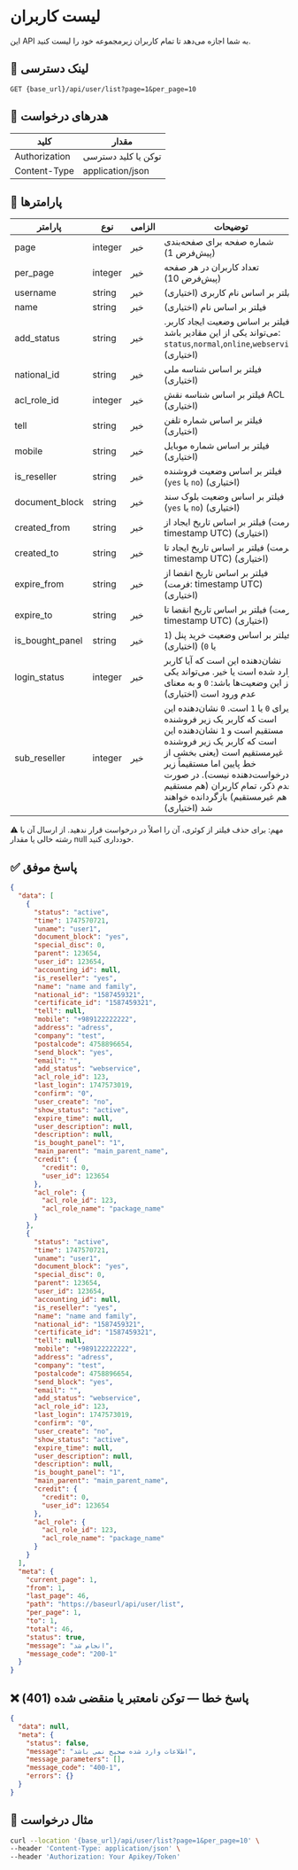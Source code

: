 # لیست کاربران

این API به شما اجازه می‌دهد تا تمام کاربران زیرمجموعه خود را لیست کنید.

## 📍 لینک دسترسی

```
GET {base_url}/api/user/list?page=1&per_page=10
```

## 🧾 هدرهای درخواست

| کلید          | مقدار               |
|---------------|---------------------|
| Authorization | توکن یا کلید دسترسی |
| Content-Type  | application/json    |

## 📝 پارامترها

| پارامتر         | نوع     | الزامی | توضیحات                                                                                                                                                                                                                                                                                              |
|-----------------|---------|--------|------------------------------------------------------------------------------------------------------------------------------------------------------------------------------------------------------------------------------------------------------------------------------------------------------|
| page            | integer | خیر    | شماره صفحه برای صفحه‌بندی (پیش‌فرض 1)                                                                                                                                                                                                                                                                |
| per_page        | integer | خیر    | تعداد کاربران در هر صفحه (پیش‌فرض 10)                                                                                                                                                                                                                                                                |
| username        | string  | خیر    | فیلتر بر اساس نام کاربری (اختیاری)                                                                                                                                                                                                                                                                   |
| name            | string  | خیر    | فیلتر بر اساس نام (اختیاری)                                                                                                                                                                                                                                                                          |
| add_status      | string  | خیر    | فیلتر بر اساس وضعیت ایجاد کاربر. می‌تواند یکی از این مقادیر باشد: `status`,`normal`,`online`,`webservice` (اختیاری)                                                                                                                                                                                  |
| national_id     | string  | خیر    | فیلتر بر اساس شناسه ملی (اختیاری)                                                                                                                                                                                                                                                                    |
| acl_role_id     | integer | خیر    | فیلتر بر اساس شناسه نقش ACL (اختیاری)                                                                                                                                                                                                                                                                |
| tell            | string  | خیر    | فیلتر بر اساس شماره تلفن (اختیاری)                                                                                                                                                                                                                                                                   |
| mobile          | string  | خیر    | فیلتر بر اساس شماره موبایل (اختیاری)                                                                                                                                                                                                                                                                 |
| is_reseller     | string  | خیر    | فیلتر بر اساس وضعیت فروشنده (`yes` یا `no`) (اختیاری)                                                                                                                                                                                                                                                |
| document_block  | string  | خیر    | فیلتر بر اساس وضعیت بلوک سند (`yes` یا `no`) (اختیاری)                                                                                                                                                                                                                                               |
| created_from    | string  | خیر    | فیلتر بر اساس تاریخ ایجاد از (فرمت: timestamp UTC) (اختیاری)                                                                                                                                                                                                                                         |
| created_to      | string  | خیر    | فیلتر بر اساس تاریخ ایجاد تا (فرمت: timestamp UTC) (اختیاری)                                                                                                                                                                                                                                         |
| expire_from     | string  | خیر    | فیلتر بر اساس تاریخ انقضا از (فرمت: timestamp UTC) (اختیاری)                                                                                                                                                                                                                                         |
| expire_to       | string  | خیر    | فیلتر بر اساس تاریخ انقضا تا (فرمت: timestamp UTC) (اختیاری)                                                                                                                                                                                                                                         |
| is_bought_panel | string  | خیر    | فیلتر بر اساس وضعیت خرید پنل (`1` یا `0`) (اختیاری)                                                                                                                                                                                                                                                  |
| login_status    | integer | خیر    | نشان‌دهنده این است که آیا کاربر وارد شده است یا خیر. می‌تواند یکی از این وضعیت‌ها باشد: `0` و به معنای عدم ورود است (اختیاری)                                                                                                                                                                        |
| sub_reseller    | integer | خیر    | پذیرای `0` یا `1` است. `0` نشان‌دهنده این است که کاربر یک زیر فروشنده مستقیم است و `1` نشان‌دهنده این است که کاربر یک زیر فروشنده غیرمستقیم است (یعنی بخشی از خط پایین اما مستقیماً زیر درخواست‌دهنده نیست). در صورت عدم ذکر، تمام کاربران (هم مستقیم و هم غیرمستقیم) بازگردانده خواهند شد (اختیاری) |

⚠️ مهم: برای حذف فیلتر از کوئری، آن را اصلاً در درخواست قرار ندهید. از ارسال آن با رشته خالی یا مقدار null خودداری کنید.

## ✅ پاسخ موفق

```json
{
  "data": [
    {
      "status": "active",
      "time": 1747570721,
      "uname": "user1",
      "document_block": "yes",
      "special_disc": 0,
      "parent": 123654,
      "user_id": 123654,
      "accounting_id": null,
      "is_reseller": "yes",
      "name": "name and family",
      "national_id": "1587459321",
      "certificate_id": "1587459321",
      "tell": null,
      "mobile": "+989122222222",
      "address": "adress",
      "company": "test",
      "postalcode": 4758896654,
      "send_block": "yes",
      "email": "",
      "add_status": "webservice",
      "acl_role_id": 123,
      "last_login": 1747573019,
      "confirm": "0",
      "user_create": "no",
      "show_status": "active",
      "expire_time": null,
      "user_description": null,
      "description": null,
      "is_bought_panel": "1",
      "main_parent": "main_parent_name",
      "credit": {
        "credit": 0,
        "user_id": 123654
      },
      "acl_role": {
        "acl_role_id": 123,
        "acl_role_name": "package_name"
      }
    },
    {
      "status": "active",
      "time": 1747570721,
      "uname": "user1",
      "document_block": "yes",
      "special_disc": 0,
      "parent": 123654,
      "user_id": 123654,
      "accounting_id": null,
      "is_reseller": "yes",
      "name": "name and family",
      "national_id": "1587459321",
      "certificate_id": "1587459321",
      "tell": null,
      "mobile": "+989122222222",
      "address": "adress",
      "company": "test",
      "postalcode": 4758896654,
      "send_block": "yes",
      "email": "",
      "add_status": "webservice",
      "acl_role_id": 123,
      "last_login": 1747573019,
      "confirm": "0",
      "user_create": "no",
      "show_status": "active",
      "expire_time": null,
      "user_description": null,
      "description": null,
      "is_bought_panel": "1",
      "main_parent": "main_parent_name",
      "credit": {
        "credit": 0,
        "user_id": 123654
      },
      "acl_role": {
        "acl_role_id": 123,
        "acl_role_name": "package_name"
      }
    }
  ],
  "meta": {
    "current_page": 1,
    "from": 1,
    "last_page": 46,
    "path": "https://baseurl/api/user/list",
    "per_page": 1,
    "to": 1,
    "total": 46,
    "status": true,
    "message": "انجام شد",
    "message_code": "200-1"
  }
}
```

## ❌ پاسخ خطا — توکن نامعتبر یا منقضی شده (401)

```json
{
  "data": null,
  "meta": {
    "status": false,
    "message": "اطلاعات وارد شده صحیح نمی باشد",
    "message_parameters": [],
    "message_code": "400-1",
    "errors": {}
  }
}
```

## 🧪 مثال درخواست

```bash
curl --location '{base_url}/api/user/list?page=1&per_page=10' \
--header 'Content-Type: application/json' \
--header 'Authorization: Your Apikey/Token' 
```
